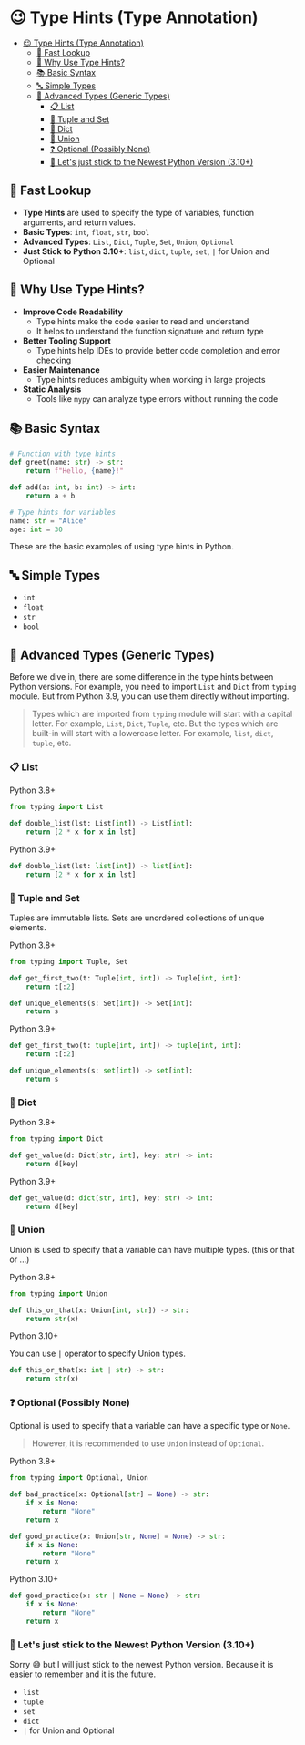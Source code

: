 # 😉 Type Hints (Type Annotation)

- [😉 Type Hints (Type Annotation)](#-type-hints-type-annotation)
  - [👀 Fast Lookup](#-fast-lookup)
  - [🤷 Why Use Type Hints?](#-why-use-type-hints)
  - [📚 Basic Syntax](#-basic-syntax)
  - [🔤 Simple Types](#-simple-types)
  - [🚀 Advanced Types (Generic Types)](#-advanced-types-generic-types)
    - [📋 List](#-list)
    - [🔗 Tuple and Set](#-tuple-and-set)
    - [📖 Dict](#-dict)
    - [🔀 Union](#-union)
    - [❓ Optional (Possibly None)](#-optional-possibly-none)
    - [🐍 Let's just stick to the Newest Python Version (3.10+)](#-lets-just-stick-to-the-newest-python-version-310)

## 👀 Fast Lookup

- **Type Hints** are used to specify the type of variables, function arguments, and return values.
- **Basic Types**: `int`, `float`, `str`, `bool`
- **Advanced Types**: `List`, `Dict`, `Tuple`, `Set`, `Union`, `Optional`
- **Just Stick to Python 3.10+**: `list`, `dict`, `tuple`, `set`, `|` for Union and Optional

## 🤷 Why Use Type Hints?

- **Improve Code Readability**
  - Type hints make the code easier to read and understand
  - It helps to understand the function signature and return type
- **Better Tooling Support**
  - Type hints help IDEs to provide better code completion and error checking
- **Easier Maintenance**
  - Type hints reduces ambiguity when working in large projects
- **Static Analysis**
  - Tools like `mypy` can analyze type errors without running the code

## 📚 Basic Syntax

```python
# Function with type hints
def greet(name: str) -> str:
    return f"Hello, {name}!"

def add(a: int, b: int) -> int:
    return a + b

# Type hints for variables
name: str = "Alice"
age: int = 30
```

These are the basic examples of using type hints in Python.

## 🔤 Simple Types

- `int`
- `float`
- `str`
- `bool`

## 🚀 Advanced Types (Generic Types)

Before we dive in, there are some difference in the type hints between Python versions. For example, you need to import `List` and `Dict` from `typing` module. But from Python 3.9, you can use them directly without importing.

> Types which are imported from `typing` module will start with a capital letter. For example, `List`, `Dict`, `Tuple`, etc.
> But the types which are built-in will start with a lowercase letter. For example, `list`, `dict`, `tuple`, etc.

### 📋 List

Python 3.8+

```python
from typing import List

def double_list(lst: List[int]) -> List[int]:
    return [2 * x for x in lst]
```

Python 3.9+

```python
def double_list(lst: list[int]) -> list[int]:
    return [2 * x for x in lst]
```

### 🔗 Tuple and Set

Tuples are immutable lists. Sets are unordered collections of unique elements.

Python 3.8+

```python
from typing import Tuple, Set

def get_first_two(t: Tuple[int, int]) -> Tuple[int, int]:
    return t[:2]

def unique_elements(s: Set[int]) -> Set[int]:
    return s
```

Python 3.9+

```python
def get_first_two(t: tuple[int, int]) -> tuple[int, int]:
    return t[:2]

def unique_elements(s: set[int]) -> set[int]:
    return s
```

### 📖 Dict

Python 3.8+

```python
from typing import Dict

def get_value(d: Dict[str, int], key: str) -> int:
    return d[key]
```

Python 3.9+

```python
def get_value(d: dict[str, int], key: str) -> int:
    return d[key]
```

### 🔀 Union

Union is used to specify that a variable can have multiple types. (this or that or ...)

Python 3.8+

```python
from typing import Union

def this_or_that(x: Union[int, str]) -> str:
    return str(x)
```

Python 3.10+

You can use `|` operator to specify Union types.

```python
def this_or_that(x: int | str) -> str:
    return str(x)
```

### ❓ Optional (Possibly None)

Optional is used to specify that a variable can have a specific type or `None`.

> However, it is recommended to use `Union` instead of `Optional`.

Python 3.8+

```python
from typing import Optional, Union

def bad_practice(x: Optional[str] = None) -> str:
    if x is None:
        return "None"
    return x

def good_practice(x: Union[str, None] = None) -> str:
    if x is None:
        return "None"
    return x
```

Python 3.10+

```python
def good_practice(x: str | None = None) -> str:
    if x is None:
        return "None"
    return x
```

### 🐍 Let's just stick to the Newest Python Version (3.10+)

Sorry 😅 but I will just stick to the newest Python version. Because it is easier to remember and it is the future.

- `list`
- `tuple`
- `set`
- `dict`
- `|` for Union and Optional
